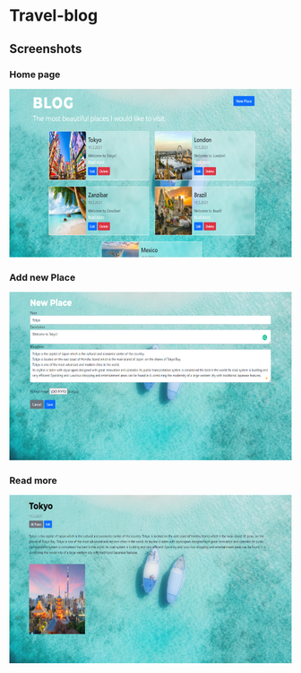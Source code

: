 # Travel-blog

## Screenshots

### Home page
<p float="left">
<img src="Screenshots/home.png" height="300" alt="start screen"</img>
</p>

### Add new Place
<p float="left">
<img src="Screenshots/add_new_place.png" height="300" alt="start screen"</img>
</p>


### Read more
<p float="left">
<img src="Screenshots/read_more.png" height="300" alt="start screen"</img>
</p>
